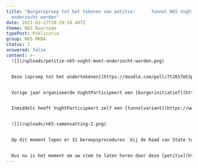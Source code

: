 ```yaml
---
title: "Burgeroproep tot het tekenen van petitie:      Tunnel N65 Vught moet
  onderzocht worden"
date: 2021-02-27T10:29:24.407Z
theme: N65 Duurzaam
typePost: Publicatie
group: N65 MKBA
status: 1
answered: false
content: >-
  ![](/uploads/petitie-n65-vught-moet-onderzocht-worden.png)


  Deze [oproep tot het ondertekenen](https://doodle.com/poll/7t2657m53p9zfyc8) van de petitie bevelen wij van harte aan.


  Vorige jaar organiseerde VughtParticipeert een [burgerinitiatief](https://www.vughtparticipeert.nl/post/coalitie-gaat-met-zijn-rug-naar-de-tunnel-staan/b543072ba9179a59a86d4b274a9ab8ed) om de gemeenteraad te overtuigen om de mogelijkheid van een tunnel te onderzoeken voor de reconstructie van de N65. De oude coalitie wees dit verzoek af en volhardde in het plan voor een verkeersgoot.


  Inmiddels heeft VughtParticipeert zelf een [tunnelvariant](https://www.vughtparticipeert.nl/post/vught-participeert-laat-zien-hoe-mooi-een-tunnel-kan-zijn/7e3bf15a24d0d047454ba2579d594eeb) laten ontwerpen en doorrekenen en wat blijkt: voor hetzelfde geld kunnen wij een tunnel bouwen. Een tunnel voor doorgaand verkeer waarmee wel alle doelstellingen van de reconstructie kunnen worden bereikt.


  ![](/uploads/n65-samenvatting-2.png)


  Op dit moment lopen er 31 beroepsprocedures  bij de Raad van State tegen het plan voor de verkeersgoot. Recentelijk heeft de provincie zelf moeten vaststellen dat haar berekeningen wat betreft stikstof niet kloppen en moeten worden overgedaan. Het is dus allerminst zeker dat het plan van de gemeente bij de aanstaande beroepsprocedures zal worden goedgekeurd.


  Dus nu is het moment om uw stem te laten horen door deze [petitie](https://www.vughtparticipeert.nl/post/vught-participeert-laat-zien-hoe-mooi-een-tunnel-kan-zijn/7e3bf15a24d0d047454ba2579d594eeb) van 17 bezorgde ouders in Vught te ondertekenen:
---
```

